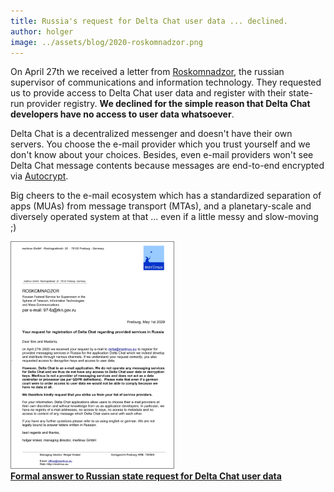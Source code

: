```yaml
---
title: Russia's request for Delta Chat user data ... declined.
author: holger
image: ../assets/blog/2020-roskomnadzor.png
---
```


On April 27th we received a letter from <a href="http://eng.rkn.gov.ru/about/">Roskomnadzor</a>, the russian supervisor of communications and information technology. They requested us to provide access to Delta Chat user data and register with their state-run provider registry. <b>We declined for the simple reason that Delta Chat developers have no access to user data whatsoever</b>. 

Delta Chat is a decentralized messenger and doesn't have their own servers. You choose the e-mail provider which you trust yourself and we don't know about your choices. Besides, even e-mail providers won't see Delta Chat message contents because messages are end-to-end encrypted via <a href="https://autocrypt.org">Autocrypt</a>. 

Big cheers to the e-mail ecosystem which has a standardized separation of apps (MUAs) from message transport (MTAs), and a planetary-scale and diversely operated system at that ... even if a little messy and slow-moving ;) 

<a href="../assets/blog/2020-roskomnadzor.pdf">
    <img src="../assets/blog/2020-roskomnadzor.png"
         width="260" style="border-width: 1px; border-color: grey; border-style: solid;"/><br>
    <b>Formal answer to Russian state request for Delta Chat user data</b>
</a>
